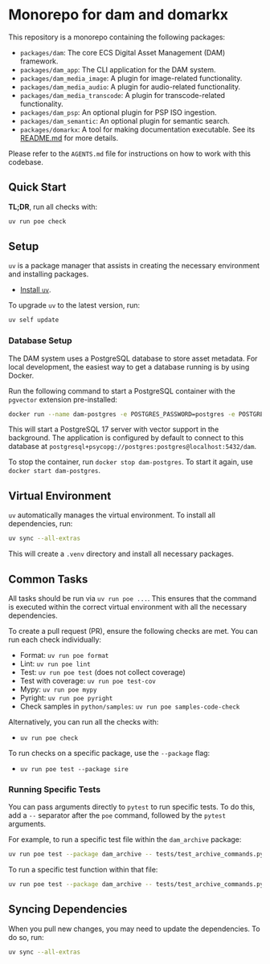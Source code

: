 # Monorepo for dam and domarkx

This repository is a monorepo containing the following packages:

-   `packages/dam`: The core ECS Digital Asset Management (DAM) framework.
-   `packages/dam_app`: The CLI application for the DAM system.
-   `packages/dam_media_image`: A plugin for image-related functionality.
-   `packages/dam_media_audio`: A plugin for audio-related functionality.
-   `packages/dam_media_transcode`: A plugin for transcode-related functionality.
-   `packages/dam_psp`: An optional plugin for PSP ISO ingestion.
-   `packages/dam_semantic`: An optional plugin for semantic search.
-   `packages/domarkx`: A tool for making documentation executable. See its [README.md](packages/domarkx/README.md) for more details.

Please refer to the `AGENTS.md` file for instructions on how to work with this codebase.

## Quick Start

**TL;DR**, run all checks with:

```sh
uv run poe check
```

## Setup

`uv` is a package manager that assists in creating the necessary environment and installing packages.

- [Install `uv`](https://docs.astral.sh/uv/getting-started/installation/).

To upgrade `uv` to the latest version, run:

```sh
uv self update
```

### Database Setup

The DAM system uses a PostgreSQL database to store asset metadata. For local development, the easiest way to get a database running is by using Docker.

Run the following command to start a PostgreSQL container with the `pgvector` extension pre-installed:

```sh
docker run --name dam-postgres -e POSTGRES_PASSWORD=postgres -e POSTGRES_USER=postgres -e POSTGRES_DB=dam -p 5432:5432 -d pgvector/pgvector:pg17
```

This will start a PostgreSQL 17 server with vector support in the background. The application is configured by default to connect to this database at `postgresql+psycopg://postgres:postgres@localhost:5432/dam`.

To stop the container, run `docker stop dam-postgres`. To start it again, use `docker start dam-postgres`.

## Virtual Environment

`uv` automatically manages the virtual environment. To install all dependencies, run:

```sh
uv sync --all-extras
```

This will create a `.venv` directory and install all necessary packages.

## Common Tasks

All tasks should be run via `uv run poe ...`. This ensures that the command is executed within the correct virtual environment with all the necessary dependencies.

To create a pull request (PR), ensure the following checks are met. You can run each check individually:

- Format: `uv run poe format`
- Lint: `uv run poe lint`
- Test: `uv run poe test` (does not collect coverage)
- Test with coverage: `uv run poe test-cov`
- Mypy: `uv run poe mypy`
- Pyright: `uv run poe pyright`
- Check samples in `python/samples`: `uv run poe samples-code-check`

Alternatively, you can run all the checks with:
- `uv run poe check`

To run checks on a specific package, use the `--package` flag:
- `uv run poe test --package sire`

### Running Specific Tests

You can pass arguments directly to `pytest` to run specific tests. To do this, add a `--` separator after the `poe` command, followed by the `pytest` arguments.

For example, to run a specific test file within the `dam_archive` package:

```sh
uv run poe test --package dam_archive -- tests/test_archive_commands.py
```

To run a specific test function within that file:

```sh
uv run poe test --package dam_archive -- tests/test_archive_commands.py::test_bind_split_archive_command_workflow
```

## Syncing Dependencies

When you pull new changes, you may need to update the dependencies. To do so, run:

```sh
uv sync --all-extras
```
